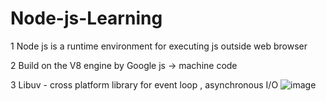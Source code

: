 # Node-js-Learning

1 Node js is a runtime environment for executing js outside web browser

2 Build on the V8 engine by Google js -> machine code

3 Libuv - cross platform library for event loop , asynchronous I/O 
 ![image](https://user-images.githubusercontent.com/47936922/230739433-e9a6c9b6-ccef-49bc-bd35-b816dc866b73.png)
 



